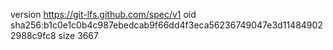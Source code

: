version https://git-lfs.github.com/spec/v1
oid sha256:b1c0e1c0b4c987ebedcab9f66dd4f3eca56236749047e3d114849022988c9fc8
size 3667
